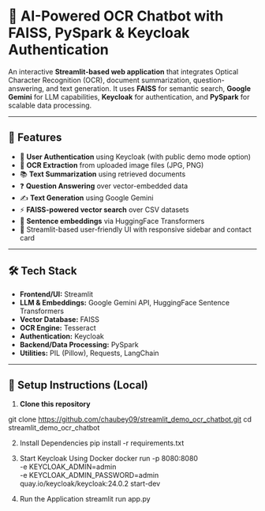 # 🔐 AI-Powered OCR Chatbot with FAISS, PySpark & Keycloak Authentication

An interactive **Streamlit-based web application** that integrates Optical Character Recognition (OCR), document summarization, question-answering, and text generation. It uses **FAISS** for semantic search, **Google Gemini** for LLM capabilities, **Keycloak** for authentication, and **PySpark** for scalable data processing.

---

## 🚀 Features

- 🔐 **User Authentication** using Keycloak (with public demo mode option)
- 🧾 **OCR Extraction** from uploaded image files (JPG, PNG)
- 📚 **Text Summarization** using retrieved documents
- ❓ **Question Answering** over vector-embedded data
- ✍️ **Text Generation** using Google Gemini
- ⚡ **FAISS-powered vector search** over CSV datasets
- 🧠 **Sentence embeddings** via HuggingFace Transformers
- 🎯 Streamlit-based user-friendly UI with responsive sidebar and contact card

---

## 🛠️ Tech Stack

- **Frontend/UI:** Streamlit  
- **LLM & Embeddings:** Google Gemini API, HuggingFace Sentence Transformers  
- **Vector Database:** FAISS  
- **OCR Engine:** Tesseract  
- **Authentication:** Keycloak  
- **Backend/Data Processing:** PySpark  
- **Utilities:** PIL (Pillow), Requests, LangChain

---

## 🔧 Setup Instructions (Local)

1. **Clone this repository**


git clone https://github.com/chaubey09/streamlit_demo_ocr_chatbot.git
cd streamlit_demo_ocr_chatbot

2. Install Dependencies
pip install -r requirements.txt

3. Start Keycloak Using Docker
docker run -p 8080:8080 \
  -e KEYCLOAK_ADMIN=admin \
  -e KEYCLOAK_ADMIN_PASSWORD=admin \
  quay.io/keycloak/keycloak:24.0.2 start-dev

4. Run the Application
streamlit run app.py

